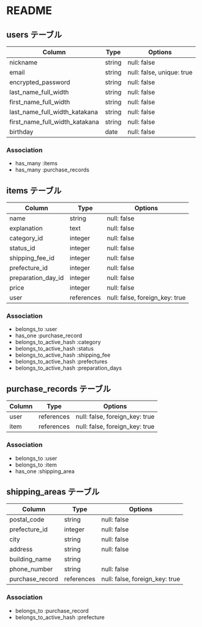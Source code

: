 # README

## users テーブル

| Column                          | Type   | Options                   |
| ------------------------------- | ------ | ------------------------- |
| nickname                        | string | null: false               |
| email                           | string | null: false, unique: true |
| encrypted_password              | string | null: false               | 
| last_name_full_width            | string | null: false               |
| first_name_full_width           | string | null: false               |
| last_name_full_width_katakana   | string | null: false               |
| first_name_full_width_katakana  | string | null: false               |
| birthday                        | date   | null: false               |

### Association
- has_many :items
- has_many :purchase_records



## items テーブル

| Column             | Type       | Options                        |
| ------------------ | ---------- | ------------------------------ |
| name               | string     | null: false                    |
| explanation        | text       | null: false                    |
| category_id        | integer    | null: false                    |
| status_id          | integer    | null: false                    |
| shipping_fee_id    | integer    | null: false                    |
| prefecture_id      | integer    | null: false                    |
| preparation_day_id | integer    | null: false                    |
| price              | integer    | null: false                    |
| user               | references | null: false, foreign_key: true |


### Association
- belongs_to :user
- has_one :purchase_record
- belongs_to_active_hash :category
- belongs_to_active_hash :status
- belongs_to_active_hash :shipping_fee
- belongs_to_active_hash :prefectures
- belongs_to_active_hash :preparation_days


## purchase_records テーブル

| Column | Type       | Options                        |
| ------ | ---------- | ------------------------------ |
| user   | references | null: false, foreign_key: true |
| item   | references | null: false, foreign_key: true |

### Association
- belongs_to :user
- belongs_to :item
- has_one :shipping_area



## shipping_areas テーブル

| Column           | Type       | Options                        |
| ---------------- | ---------- | ------------------------------ |
| postal_code      | string     | null: false                    |
| prefecture_id    | integer    | null: false                    |
| city             | string     | null: false                    |
| address          | string     | null: false                    |
| building_name    | string     |                                |
| phone_number     | string     | null: false                    |
| purchase_record  | references | null: false, foreign_key: true |

### Association
- belongs_to :purchase_record
- belongs_to_active_hash :prefecture
